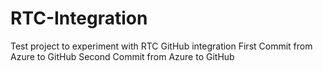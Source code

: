# RTC-Integration
Test project to experiment with RTC GitHub integration
First Commit from Azure to GitHub
Second Commit from Azure to GitHub